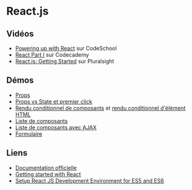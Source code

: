 # React.js #

## Vidéos ##

- [Powering up with React](https://www.codeschool.com/courses/powering-up-with-react) sur CodeSchool
- [React Part I](https://www.codecademy.com/fr/learn/react-101) sur Codecademy
- [React.js: Getting Started](https://app.pluralsight.com/library/courses/react-js-getting-started/table-of-contents) sur Pluralsight

## Démos ##

- [Props](https://jsfiddle.net/bfcepegra/0cunnp1y/)
- [Props vs State et premier click](https://jsfiddle.net/bfcepegra/ekffLaux/)
- [Rendu conditionnel de composants](https://jsfiddle.net/bfcepegra/k1aw22hv/) et [rendu conditionnel d'élément HTML](https://jsfiddle.net/bfcepegra/a0f1t55z/)
- [Liste de composants](https://jsfiddle.net/bfcepegra/xwtp3o6j/)
- [Liste de composants avec AJAX](https://jsfiddle.net/bfcepegra/sddcz1j1/)
- [Formulaire](https://jsfiddle.net/bfcepegra/v23jay0e/)

## Liens ##

- [Documentation officielle](https://facebook.github.io/react/docs/hello-world.html)
- [Getting started with React](https://www.sitepoint.com/getting-started-react-jsx/)
- [Setup React JS Development Environment for ES5 and ES6](http://www.adeveloperdiary.com/react-js/setup-react-js-development-environment-for-es5-and-es6/)

